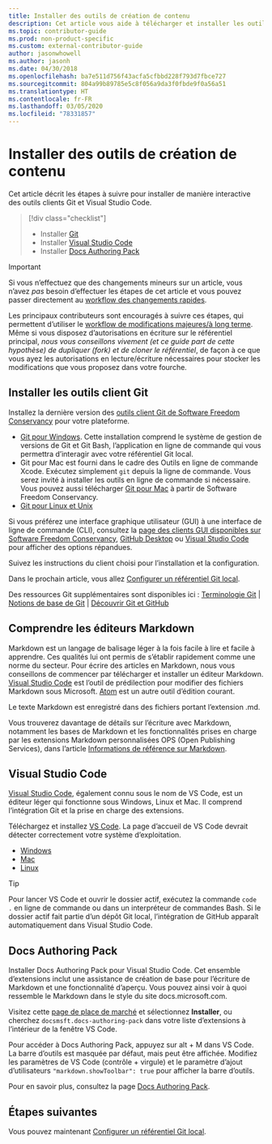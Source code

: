 ```yaml
---
title: Installer des outils de création de contenu
description: Cet article vous aide à télécharger et installer les outils clients dont vous avez besoin pour Git et pour l’édition de fichiers Markdown.
ms.topic: contributor-guide
ms.prod: non-product-specific
ms.custom: external-contributor-guide
author: jasonwhowell
ms.author: jasonh
ms.date: 04/30/2018
ms.openlocfilehash: ba7e511d756f43acfa5cfbbd228f793d7fbce727
ms.sourcegitcommit: 804a99b89785e5c8f056a9da3f0fbde9f0a56a51
ms.translationtype: HT
ms.contentlocale: fr-FR
ms.lasthandoff: 03/05/2020
ms.locfileid: "78331857"
---
```

# <a name="install-content-authoring-tools"></a>Installer des outils de création de contenu

Cet article décrit les étapes à suivre pour installer de manière interactive des outils clients Git et Visual Studio Code.
> [!div class="checklist"]
> * Installer [Git](https://git-scm.com/)
> * Installer [Visual Studio Code](https://code.visualstudio.com/)
> * Installer [Docs Authoring Pack](https://marketplace.visualstudio.com/items?itemName=docsmsft.docs-authoring-pack)

>[!IMPORTANT]
> Si vous n’effectuez que des changements mineurs sur un article, vous n’avez *pas* besoin d’effectuer les étapes de cet article et vous pouvez passer directement au [workflow des changements rapides](index.md#quick-edits-to-existing-documents).
>
> Les principaux contributeurs sont encouragés à suivre ces étapes, qui permettent d’utiliser le [workflow de modifications majeures/à long terme](how-to-write-workflows-major.md). Même si vous disposez d’autorisations en écriture sur le référentiel principal, *nous vous conseillons vivement (et ce guide part de cette hypothèse) de dupliquer (fork) et de cloner le référentiel*, de façon à ce que vous ayez les autorisations en lecture/écriture nécessaires pour stocker les modifications que vous proposez dans votre fourche.

## <a name="install-git-client-tools"></a>Installer les outils client Git 

 Installez la dernière version des [outils client Git de Software Freedom Conservancy](https://git-scm.com/download/) pour votre plateforme. 

* [Git pour Windows](https://git-scm.com/download/win). Cette installation comprend le système de gestion de versions de Git et Git Bash, l’application en ligne de commande qui vous permettra d’interagir avec votre référentiel Git local.
* Git pour Mac est fourni dans le cadre des Outils en ligne de commande Xcode. Exécutez simplement `git` depuis la ligne de commande. Vous serez invité à installer les outils en ligne de commande si nécessaire. Vous pouvez aussi télécharger [Git pour Mac](https://git-scm.com/download/mac) à partir de Software Freedom Conservancy.
* [Git pour Linux et Unix](https://git-scm.com/download/linux)

Si vous préférez une interface graphique utilisateur (GUI) à une interface de ligne de commande (CLI), consultez la [page des clients GUI disponibles sur Software Freedom Conservancy](https://git-scm.com/downloads/guis), [GitHub Desktop](https://desktop.github.com/) ou [Visual Studio Code](https://www.visualstudio.com/products/code-vs.aspx) pour afficher des options répandues.

Suivez les instructions du client choisi pour l’installation et la configuration.

Dans le prochain article, vous allez [Configurer un référentiel Git local](get-started-setup-local.md).

   Des ressources Git supplémentaires sont disponibles ici : [Terminologie Git](https://help.github.com/articles/github-glossary) | [Notions de base de Git](https://git-scm.com/book/en/v2/Getting-Started-Git-Basics) | [Découvrir Git et GitHub](https://help.github.com/articles/good-resources-for-learning-git-and-github/)

## <a name="understand-markdown-editors"></a>Comprendre les éditeurs Markdown

Markdown est un langage de balisage léger à la fois facile à lire et facile à apprendre. Ces qualités lui ont permis de s’établir rapidement comme une norme du secteur. Pour écrire des articles en Markdown, nous vous conseillons de commencer par télécharger et installer un éditeur Markdown.  [Visual Studio Code](https://code.visualstudio.com/) est l’outil de prédilection pour modifier des fichiers Markdown sous Microsoft. [Atom](https://atom.io) est un autre outil d’édition courant.

Le texte Markdown est enregistré dans des fichiers portant l’extension .md.

Vous trouverez davantage de détails sur l’écriture avec Markdown, notamment les bases de Markdown et les fonctionnalités prises en charge par les extensions Markdown personnalisées OPS (Open Publishing Services), dans l’article [Informations de référence sur Markdown](markdown-reference.md).

## <a name="visual-studio-code"></a>Visual Studio Code

[Visual Studio Code](https://code.visualstudio.com/), également connu sous le nom de VS Code, est un éditeur léger qui fonctionne sous Windows, Linux et Mac. Il comprend l’intégration Git et la prise en charge des extensions.

Téléchargez et installez [VS Code](https://code.visualstudio.com/). La page d’accueil de VS Code devrait détecter correctement votre système d’exploitation.

- [Windows](https://code.visualstudio.com/docs/setup/windows)
- [Mac](https://code.visualstudio.com/docs/setup/mac)
- [Linux](https://code.visualstudio.com/docs/setup/linux)

> [!TIP]
> Pour lancer VS Code et ouvrir le dossier actif, exécutez la commande `code .` en ligne de commande ou dans un interpréteur de commandes Bash. Si le dossier actif fait partie d’un dépôt Git local, l’intégration de GitHub apparaît automatiquement dans Visual Studio Code.

## <a name="docs-authoring-pack"></a>Docs Authoring Pack
Installer Docs Authoring Pack pour Visual Studio Code. Cet ensemble d’extensions inclut une assistance de création de base pour l’écriture de Markdown et une fonctionnalité d’aperçu. Vous pouvez ainsi voir à quoi ressemble le Markdown dans le style du site docs.microsoft.com.

   Visitez cette [page de place de marché](https://marketplace.visualstudio.com/items?itemName=docsmsft.docs-authoring-pack) et sélectionnez **Installer**, ou cherchez `docsmsft.docs-authoring-pack` dans votre liste d’extensions à l’intérieur de la fenêtre VS Code. 

   Pour accéder à Docs Authoring Pack, appuyez sur alt + M dans VS Code. La barre d’outils est masquée par défaut, mais peut être affichée. Modifiez les paramètres de VS Code (contrôle + virgule) et le paramètre d’ajout d’utilisateurs `"markdown.showToolbar": true` pour afficher la barre d’outils.

   Pour en savoir plus, consultez la page [Docs Authoring Pack](how-to-write-docs-auth-pack.md).


## <a name="next-steps"></a>Étapes suivantes

Vous pouvez maintenant [Configurer un référentiel Git local](get-started-setup-local.md).
